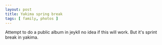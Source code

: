 ```yaml
---
layout: post
title: Yakima spring break
tags: [ family, photos ]
---
```


Attempt to  do a public album in jeykll no idea if this will work. But it's sprint break in yakima.

<script src="https://cdn.jsdelivr.net/npm/publicalbum@latest/embed-ui.min.js" async></script>
<div class="pa-gallery-player-widget" style="width:75%; height:480px; display:none;"
  data-link="https://photos.app.goo.gl/BKhiAaagvcmTRZU5A"
  data-title="almost spring yakima"
  data-description="19 new items added to shared album">
  <object data="https://lh3.googleusercontent.com/kij2ZSqaGo-rGhQlQ-1rmgCHhF3moRV0VOlkm6njN18tqTSpm_iC3hrGqMqHRa3We_QrHFrV2TKwQzCN6eTeJZYrqvCKodFiPY7jeXtwZxvm_aa6wJU8JeEySSg1NQLfAgfkjhK9S5k=w1920-h1080"></object>
  <object data="https://lh3.googleusercontent.com/R8FeUKEzDhgb-RnmmS0tp_eWoefRMyG_X0Cmjp_Ru_F47x1-NsJai8DjcUUgBhnG9gTZGUy87hH5AQAVdb0UlaVkttgCGAVykNLhUjG2WwkmXzzXBoMWwBhqZIN32bW1xv9pcXaP_Z4=w1920-h1080"></object>
  <object data="https://lh3.googleusercontent.com/vdJdcWOS2eGWtr-oRq73dsCNTQDMSsXTXVeh59sp-X9h9yN5Jz7r_fp8I4bswYWgpEFThRHb_8_YN_uYFaEngOuFZO0tFBu3M7Ydc_xWxwXOVddSIT-jbgJ26oFT-VavMO8iRPv9Ug0=w1920-h1080"></object>
  <object data="https://lh3.googleusercontent.com/aRq0sxlD8S7gKvMqspALb4EdaTLVqmMH4MXnOORLB_VYbLYDHx8UTOZaEN_uXM7evX7U3bZGKOq9y12wXoUuoV6JCPZWw_-zp62cjXARo3xTeChbcwhuk7i6eTtyOCqeij4y4JkOcGM=w1920-h1080"></object>
  <object data="https://lh3.googleusercontent.com/K0SA-NBhlz7M3urFxocnMlDIq0er-PaSW_w3HF7WuMxvP9CNEvN3bdmUZNX--KwaB2EpHt428_CajZ1dV6fcNO6QsShjfK5FDxwlR8NCcb-QtINZoZafQFBx-JTSsCJhck_91Ul9Dw0=w1920-h1080"></object>
  <object data="https://lh3.googleusercontent.com/IeZe9jBHKj3b3a6RWqmx5qstK7u4E-6MC97-r6qvnpQWMu7N3eSkE6ZH4rmJoC9Rjcia6jk_igyKYDfyispe7wZP3pNbH0z7L2gl0OZd3-guII2cHdP2T2RGgtVZi7C3Fm02xRYxIlc=w1920-h1080"></object>
  <object data="https://lh3.googleusercontent.com/qKwCySrl4a9ECIebp9CUy6WqCbOVQ6Xou51j14TYaSjWUYMtTAZoEsWKrwJYwdcTZ0whEcGd-gJyYnHs3CqLob32WUAST-Sqk5ep1D6cSB4eKa_vPaiKCbi0KmWWC9E8jGCLoejN1EM=w1920-h1080"></object>
  <object data="https://lh3.googleusercontent.com/bNZAAnc6hNRwTUuR9SAmDwY3hbqLtyKMwRBtsyCR-u4yugrBbwkHPQuyS1JKRsKtaDb137ywWvRDXYTYTTb_uj4Q7hYwroX4z339cmD0ETWrWpHQ0IjKyWi78ks5Is8g2YNSyohVfKk=w1920-h1080"></object>
  <object data="https://lh3.googleusercontent.com/-arGjuPb2AfMenODewZ0lmYWeFqLgasCKwjOgvtbjs3WlZRqr5jHAd1etIrkjdgLzZPIBvCaQ0H5r9nbOse_ES6Xgk9wWitg8ESDbXuRWoXtNenwv70ullEJBhGiZjUEGLM5jf6_y0Q=w1920-h1080"></object>
  <object data="https://lh3.googleusercontent.com/M6Q7V4CUGkM4gjjgDeKs5yT4aLaQs-onxczmB6kF275vnug-4pvyr61ySviWm50juSUIBnS2_vDFda8ZYZLseteQb_95C0qWgwlEERFAwRklUPKyQSbucGPWj3LQm4uDwHUDT3Xmt8k=w1920-h1080"></object>
  <object data="https://lh3.googleusercontent.com/DuZbLz9jlLLC2QWY8ImX1A4EhmVDPGgN5XJnsm5QJ0VFvTf-wDnb5PEVqvQen_puv8dAlRGxiRQuDZ35I4Bir4lL-pquxxxbmbD_3S0MmlbaWh6Aen8VRiefh5wSdQ7bGGuRf4_4qO0=w1920-h1080"></object>
  <object data="https://lh3.googleusercontent.com/NHINpO7WsMko20p3j3KHRcPDFTYosejQIHNEm6jZFwhHXPJoZF2QwNGyg2fxFCbIT57Dp85xwC4IAZAt_RQc2bjwpuYuIsUrBuiZjqC1eRKrhm7er8F_Sf9kgFdhEU1YsfEVjMisvgE=w1920-h1080"></object>
  <object data="https://lh3.googleusercontent.com/v089MZ9JtAhu63t-hY4tZaXRVHrYaa3ZYYHSu85YQEGieg_VmZ06lIe7zuWCMcyWy1NtxgwP64tB_aQnGqLuZeAOZLDUljok3qsFVLLUTc-6LA52z-9SZuDVCFUYM9PvKcXgNA15qYM=w1920-h1080"></object>
  <object data="https://lh3.googleusercontent.com/QAcw-tDEPaykai8FvHLakBIaTDoZoFlJu5KFBgCkWX4yBSbJbjwkEM82YIL86RbV1vQzZODVP1FN5Y-DVvFBVsNRC8J4B-lY_xP0Hq6OgSdvOfuRV7I2zksF2Ayv6POQk6yyrmMcOrc=w1920-h1080"></object>
  <object data="https://lh3.googleusercontent.com/DUiufw7fIX2NYTjYrzdZGMrqtUQDoGCerFvPrHRQb6GH-w8o2MIvU8q85uyd3O41Hil0JI55K0Ctd724-Hx4D6kM5EplzqIYJrlQpcvem2Ydi_-_XnX_zXfuZYPF7QxzvzHOFyiclsw=w1920-h1080"></object>
  <object data="https://lh3.googleusercontent.com/n2feZgV9n7eoiwjJs9qldcoViL6Ml0U37dM2pZp2bOKyMBNSUJ2_i8JJOQjDdgVcPSrgeVg7p9QcCemx5PHvGkn8A1_l_SmbxGqu2ZD8_22jTb9CWjYvjvmXQU4GJmKEHaG9_Pg57Bs=w1920-h1080"></object>
  <object data="https://lh3.googleusercontent.com/FLCTD8AKcC52KvSRHnZ3pO8R5a4UWn2DJAIoLL5E5o64wmxtIJZ5YossxitgvdTq7fBgeJ2Qn0jHb8Ir53Upc5WLw94lyoCLvdcJ1QK5GZaxKY1bSfS_ZsoXLnVgcMSgj8ETlOWF69k=w1920-h1080"></object>
  <object data="https://lh3.googleusercontent.com/fJ2d_NN1I-wjQkf4HB4UEh34DTkUwL1ieCqacvcGz70idBdqohJCX5_IFKfk-vq6elSS1JzE7YP8BPxw4Pljftq8eWT18Sto2PoA1K97JPLMaeX1YSUCL40UxgVYso5IaDB3Gl3--nM=w1920-h1080"></object>
  <object data="https://lh3.googleusercontent.com/inAY6o1fx5nblLH_VXWDzeGXEvygBAW-EUau4MfP3zCbRxNAf_8BaWP-512yaTlKajlDG5464BglR65vjbp8h87Mws53mB0qjqZ9q4BqDDzA2LXmSyOjCX-2oXlXuJSP5zIM2-1pi1s=w1920-h1080"></object>
</div>
